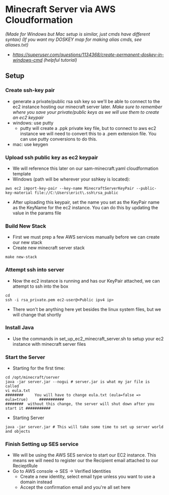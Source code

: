 # Minecraft Server via AWS Cloudformation
*(Made for Windows but Mac setup is similar, just cmds have different syntax)*
*(If you want my DOSKEY map for making alias cmds, see aliases.txt)*
- *https://superuser.com/questions/1134368/create-permanent-doskey-in-windows-cmd (helpful tutorial)*

## Setup

### Create ssh-key pair
- generate a private/public rsa ssh key so we'll be able to connect to the ec2 instance hosting our minecraft server later. *Make sure to remember where you save your private/public keys as we will use them to create an ec2 keypair*
- windows: use putty
    - putty will create a .ppk private key file, but to connect to aws ec2 instance we will need to convert this to a .pem extension file. You can use putty conversions to do this.
- mac: use keygen

### Upload ssh public key as ec2 keypair
- We will reference this later on our sam-minecraft.yaml cloudformation template
- Windows (path will be wherever your sshkey is located):
```
aws ec2 import-key-pair --key-name MinecraftServerKeyPair --public-key-material file://C:\Users\erict\.ssh\rsa_public
```
- After uploading this keypair, set the name you set as the KeyPair name as the KeyName for the ec2 instance. You can do this by updating the value in the params file

### Build New Stack
- First we must prep a few AWS services manually before we can create our new stack
- Create new minecraft server stack
```
make new-stack
```

### Attempt ssh into server
- Now the ec2 instance is running and has our KeyPair attached, we can attempt to ssh into the box
```
cd
ssh -i rsa_private.pem ec2-user@<Public ipv4 ip>
```
- There won't be anything here yet besides the linux system files, but we will change that shortly

### Install Java
- Use the commands in set_up_ec2_minecraft_server.sh to setup your ec2 instance with minecraft server files

### Start the Server
- Starting for the first time:
```
cd /opt/minecraft/server
java -jar server.jar --nogui # server.jar is what my jar file is called
vi eula.txt
########     You will have to change eula.txt (eula=false => eula=true)     ###########
########  without this change, the server will shut down after you start it ###########
```
- Starting Server
```
java -jar server.jar # This will take some time to set up server world and objects
```

### Finish Setting up SES service
- We will be using the AWS SES service to start our EC2 instance. This means we will need to register our the Recipient email attached to our RecieptRule
- Go to AWS console -> SES -> Verified Identities
    - Create a new identity, select email type unless you want to use a domain instead
    - Accept the confirmation email and you're all set here

